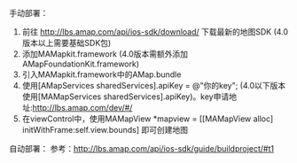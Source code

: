 手动部署：
1. 前往 http://lbs.amap.com/api/ios-sdk/download/ 下载最新的地图SDK (4.0版本以上需要基础SDK包)
2. 添加MAMapkit.framework (4.0版本需额外添加AMapFoundationKit.framework)
3. 引入MAMapkit.framework中的AMap.bundle
4. 使用[AMapServices sharedServices].apiKey = @"你的key"; (4.0以下版本使用[MAMapServices sharedServices].apiKey)。key申请地址:http://lbs.amap.com/dev/#/
5. 在viewControl中，使用MAMapView *mapview = [[MAMapView alloc] initWithFrame:self.view.bounds] 即可创建地图

自动部署：
参考：http://lbs.amap.com/api/ios-sdk/guide/buildproject/#t1